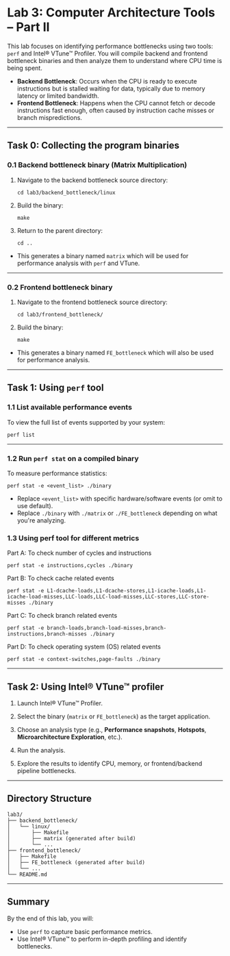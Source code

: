 # Lab 3: Computer Architecture Tools – Part II

This lab focuses on identifying performance bottlenecks using two tools: `perf` and Intel® VTune™ Profiler. You will compile backend and frontend bottleneck binaries and then analyze them to understand where CPU time is being spent.

- **Backend Bottleneck**: Occurs when the CPU is ready to execute instructions but is stalled waiting for data, typically due to memory latency or limited bandwidth.
- **Frontend Bottleneck**: Happens when the CPU cannot fetch or decode instructions fast enough, often caused by instruction cache misses or branch mispredictions.

---

## Task 0: Collecting the program binaries

### 0.1 Backend bottleneck binary (Matrix Multiplication)

1. Navigate to the backend bottleneck source directory:
   ```
   cd lab3/backend_bottleneck/linux
   ```

2. Build the binary:
   ```
   make
   ```

3. Return to the parent directory:
   ```
   cd ..
   ```

- This generates a binary named `matrix` which will be used for performance analysis with `perf` and VTune.

---

### 0.2 Frontend bottleneck binary

1. Navigate to the frontend bottleneck source directory:
   ```
   cd lab3/frontend_bottleneck/
   ```

2. Build the binary:
   ```
   make
   ```

- This generates a binary named `FE_bottleneck` which will also be used for performance analysis.

---

## Task 1: Using `perf` tool

### 1.1 List available performance events

To view the full list of events supported by your system:

```
perf list
```

---

### 1.2 Run `perf stat` on a compiled binary

To measure performance statistics:

```
perf stat -e <event_list> ./binary
```

- Replace `<event_list>` with specific hardware/software events (or omit to use default).
- Replace `./binary` with `./matrix` or `./FE_bottleneck` depending on what you're analyzing.

### 1.3 Using perf tool for different metrics
 
Part A: To check number of cycles and instructions 

```
perf stat -e instructions,cycles ./binary
```

Part B: To check cache related events

```
perf stat -e L1-dcache-loads,L1-dcache-stores,L1-icache-loads,L1-icache-load-misses,LLC-loads,LLC-load-misses,LLC-stores,LLC-store-misses ./binary
```

Part C: To check branch related events

```
perf stat -e branch-loads,branch-load-misses,branch-instructions,branch-misses ./binary
```

Part D: To check operating system (OS) related events

```
perf stat -e context-switches,page-faults ./binary
```
---

## Task 2: Using Intel® VTune™ profiler

1. Launch Intel® VTune™ Profiler.

2. Select the binary (`matrix` or `FE_bottleneck`) as the target application.

3. Choose an analysis type (e.g., **Performance snapshots**, **Hotspots**, **Microarchitecture Exploration**, etc.).

4. Run the analysis.

5. Explore the results to identify CPU, memory, or frontend/backend pipeline bottlenecks.


---

## Directory Structure

```
lab3/
├── backend_bottleneck/
│   └── linux/
│       ├── Makefile
│       ├── matrix (generated after build)
│       └── ...
├── frontend_bottleneck/
│   ├── Makefile
│   ├── FE_bottleneck (generated after build)
│   └── ...
└── README.md
```

---

## Summary

By the end of this lab, you will:

- Use `perf` to capture basic performance metrics.
- Use Intel® VTune™ to perform in-depth profiling and identify bottlenecks.

